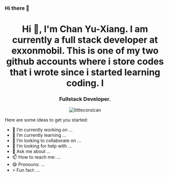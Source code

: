 ### Hi there 👋
<h1 align="center">Hi 👋, I'm Chan Yu-Xiang. I am currently a full stack developer at exxonmobil. This is one of my two github accounts where i store codes that i wrote since i started learning coding. I </h1>
<h3 align="center">Fullstack Developer.</h3>

<div align="center">
  <p><img align="center" src="https://github-readme-stats.vercel.app/api/top-langs?username=littlecorsican&show_icons=true&locale=en&layout=compact&theme=tokyonight" alt="littlecorsican" /></p>
</div>

Here are some ideas to get you started:

- 🔭 I’m currently working on ...
- 🌱 I’m currently learning ...
- 👯 I’m looking to collaborate on ...
- 🤔 I’m looking for help with ...
- 💬 Ask me about ...
- 📫 How to reach me: ...
- 😄 Pronouns: ...
- ⚡ Fun fact: ...

